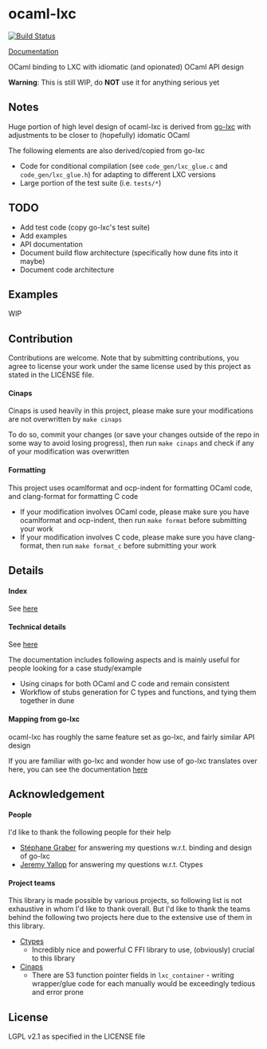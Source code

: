 # ocaml-lxc

[![Build Status](https://travis-ci.org/darrenldl/ocaml-lxc.svg?branch=master)](https://travis-ci.org/darrenldl/ocaml-lxc)

[Documentation](https://darrenldl.github.io/ocaml-lxc/)

OCaml binding to LXC with idiomatic (and opionated) OCaml API design

**Warning**: This is still WIP, do **NOT** use it for anything serious yet

## Notes
Huge portion of high level design of ocaml-lxc is derived from [go-lxc](https://github.com/lxc/go-lxc)
with adjustments to be closer to (hopefully) idomatic OCaml

The following elements are also derived/copied from go-lxc
- Code for conditional compilation (see `code_gen/lxc_glue.c` and `code_gen/lxc_glue.h`) for adapting to different LXC versions
- Large portion of the test suite (i.e. `tests/*`)

## TODO
- Add test code (copy go-lxc's test suite)
- Add examples
- API documentation
- Document build flow architecture (specifically how dune fits into it maybe)
- Document code architecture

## Examples
WIP

## Contribution
Contributions are welcome. Note that by submitting contributions, you agree to license your work under the same license used by this project as stated in the LICENSE file.

#### Cinaps
Cinaps is used heavily in this project, please make sure your modifications are not overwritten by `make cinaps`

To do so, commit your changes (or save your changes outside of the repo in some way to avoid losing progress),
then run `make cinaps` and check if any of your modification was overwritten

#### Formatting
This project uses ocamlformat and ocp-indent for formatting OCaml code, and clang-format for formatting C code
- If your modification involves OCaml code, please make sure you have ocamlformat and ocp-indent, then run `make format` before submitting your work
- If your modification involves C code, please make sure you have clang-format, then run `make format_c` before submitting your work

## Details
#### Index
See [here](doc/INDEX.md)

#### Technical details
See [here](doc/TECH.md)

The documentation includes following aspects and is mainly useful for people looking for a case study/example
- Using cinaps for both OCaml and C code and remain consistent
- Workflow of stubs generation for C types and functions, and tying them together in dune

#### Mapping from go-lxc
ocaml-lxc has roughly the same feature set as go-lxc, and fairly similar API design

If you are familiar with go-lxc and wonder how use of go-lxc translates over here,
you can see the documentation [here](doc/GO_LXC_COMPARISON.md)

## Acknowledgement

#### People
I'd like to thank the following people for their help
- [Stéphane Graber](https://github.com/stgraber) for answering my questions w.r.t. binding and design of go-lxc
- [Jeremy Yallop](https://github.com/yallop) for answering my questions w.r.t. Ctypes

#### Project teams
This library is made possible by various projects,
so following list is not exhaustive in whom I'd like to thank overall.
But I'd like to thank the teams behind the following two projects here due to the extensive use of them in this library.

- [Ctypes](https://github.com/ocamllabs/ocaml-ctypes)
    - Incredibly nice and powerful C FFI library to use, (obviously) crucial to this library
- [Cinaps](https://github.com/janestreet/cinaps)
    - There are 53 function pointer fields in `lxc_container` - writing wrapper/glue code for each manually would be exceedingly tedious and error prone

## License
LGPL v2.1 as specified in the LICENSE file
